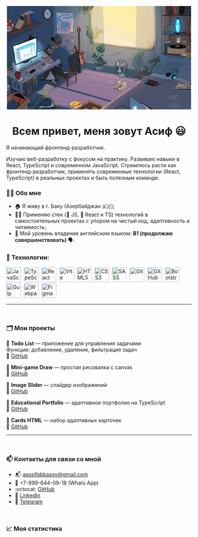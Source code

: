 <div align="center" width=100%>
	<img src="assets/pc.gif" alt="">
</div>

<div id="header" align="center">
	<h1>Всем привет, меня зовут Асиф &#128515;</h1>
</div>
<div>
	<p>Я начинающий фронтенд-разработчик.</p>	
	<p>Изучаю веб-разработку с фокусом на практику. Развиваю навыки в React, TypeScript и современном JavaScript.  
	   Стремлюсь расти как фронтенд-разработчик, применять современные технологии (React, TypeScript) в реальных проектах и быть полезным 		   команде.
	</p>
</div>

### :technologist:  Обо мне 
- :house: Я живу в г. Баку (Азербайджан :azerbaijan:);
- :technologist: Применяю стек (:orange_book: JS, :blue_book: React и TS) технологий в самостоятельных проектах с упором на чистый код, адаптивность и читаемость;
- :england: Мой уровень владения английским языком: **B1 (продолжаю совершенствовать)** :speaking_head:.

### :toolbox:  Технологии:

<img src="https://cdn.jsdelivr.net/gh/devicons/devicon/icons/javascript/javascript-original.svg" title="JavaScript" width="40" height="40"/>&nbsp;
<img src="https://cdn.jsdelivr.net/gh/devicons/devicon@latest/icons/typescript/typescript-original.svg" title="TypeScript" width="40" height="40"/>&nbsp;
<img src="https://cdn.jsdelivr.net/gh/devicons/devicon/icons/react/react-original.svg" title="React" width="40" height="40"/>&nbsp;
<img src="https://cdn.jsdelivr.net/gh/devicons/devicon@latest/icons/vitejs/vitejs-original.svg" title="Vite" width="40" height="40"/>&nbsp;
<img src="https://cdn.jsdelivr.net/gh/devicons/devicon/icons/html5/html5-original.svg" title="HTML5" width="40" height="40"/>&nbsp;
<img src="https://cdn.jsdelivr.net/gh/devicons/devicon/icons/css3/css3-original.svg" title="CSS3" width="40" height="40"/>&nbsp;
<img src="https://cdn.jsdelivr.net/gh/devicons/devicon@latest/icons/sass/sass-original.svg" title="SASS" width="40" height="40"/>&nbsp;
<img src="https://cdn.jsdelivr.net/gh/devicons/devicon/icons/git/git-plain.svg" title="Git" width="40" height="40"/>&nbsp;
<img src="https://cdn.jsdelivr.net/gh/devicons/devicon@latest/icons/github/github-original.svg" title="GitHub" width="40" height="40"/>&nbsp;
<img src="https://cdn.jsdelivr.net/gh/devicons/devicon/icons/bootstrap/bootstrap-plain.svg" title="Bootstrap" width="40" height="40"/>&nbsp;
<img src="https://cdn.jsdelivr.net/gh/devicons/devicon@latest/icons/gulp/gulp-plain.svg" title="Gulp" width="40" height="40"/>&nbsp;
<img src="https://cdn.jsdelivr.net/gh/devicons/devicon@latest/icons/webpack/webpack-original.svg" title="Webpack" width="40" height="40"/>&nbsp;
<img src="https://cdn.jsdelivr.net/gh/devicons/devicon@latest/icons/figma/figma-original.svg" title="Figma" width="40" height="40"/>&nbsp;

---

<br/>

### :card_index_dividers:  Мои проекты  

🔹 **Todo List** — приложение для управления задачами  
Функции: добавление, удаление, фильтрация задач  
🔗 [GitHub](https://github.com/Asif-jun/todo-list)  

🔹 **Mini-game Draw** — простая рисовалка с canvas  
🔗 [GitHub](https://github.com/Asif-jun/Mini-game-Draw-)  

🔹 **Image Slider** — слайдер изображений  
🔗 [GitHub](https://github.com/Asif-jun/Creating-an-image-slider)  

🔹 **Educational Portfolio** — адаптивное портфолио на TypeScript  
🔗 [GitHub](https://github.com/Asif-jun/educational-portfolio)  

🔹 **Cards HTML** — набор адаптивных карточек  
🔗 [GitHub](https://github.com/Asif-jun/Cards)  

---

<br/>

### :mailbox: Контакты для связи со мной 

- :mailbox_with_mail: [aassifabbasov@gmail.com](mailto:aassifabbasov@gmail.com)  
- :iphone: +7-999-644-09-18 (Whats App) 
- :octocat: [GitHub](https://github.com/Asif-jun)  
- :link: [LinkedIn](https://www.linkedin.com/in/asif-abbasov-86a838296/)  
- :link: [Telegram](https://t.me/Zass_Massa)  

<br/>

### :chart_with_upwards_trend:  Моя статистика

<div id="stat" align="center">
	<img src="http://github-profile-summary-cards.vercel.app/api/cards/profile-details?username=Asif-jun&theme=algolia" alt="">
	<img src="http://github-profile-summary-cards.vercel.app/api/cards/repos-per-language?username=Asif-jun&theme=algolia" alt="">
	<img src="http://github-profile-summary-cards.vercel.app/api/cards/most-commit-language?username=Asif-jun&theme=algolia" alt="">
	<img src="http://github-profile-summary-cards.vercel.app/api/cards/stats?username=Asif-jun&theme=algolia" alt="">
	<img src="http://github-profile-summary-cards.vercel.app/api/cards/productive-time?username=Asif-jun&theme=algolia&utcOffset=8" alt="">
</div>



